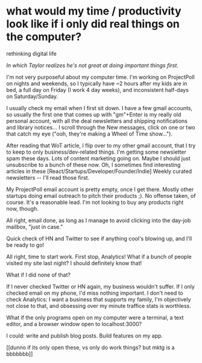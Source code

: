 # what would my time / productivity look like if i only did real things on the computer?

rethinking digital life

*In which Taylor realizes he's not great at doing important things first.*

I'm not very purposeful about my computer time. I'm working on ProjectPoll on nights and weekends, so I typically have ~2 hours after my kids are in bed, a full day on Friday (I work 4 day weeks), and inconsistent half-days on Saturday/Sunday.

I usually check my email when I first sit down. I have a few gmail accounts, so usually the first one that comes up with "gm"+Enter is my really old personal account, with all the deal newsletters and shipping notifications and library notices... I scroll through the New messages, click on one or two that catch my eye ("ooh, they're making a Wheel of Time show..."). 

After reading that WoT article, I flip over to my other gmail account, that I try to keep to only business/dev-related things. I'm getting some newsletter spam these days. Lots of content marketing going on. Maybe I should just unsubscribe to a bunch of these now. Oh, I sometimes find interesting articles in these [React/Startups/Developer/Founder/Indie] Weekly curated newsletters -- I'll read those first. 

My ProjectPoll email account is pretty empty, once I get there. Mostly other startups doing email outreach to pitch their products ;). No offense taken, of course. It's a reasonable lead. I'm not looking to buy any products right now, though.

All right, email done, as long as I manage to avoid clicking into the day-job mailbox, "just in case."

Quick check of HN and Twitter to see if anything cool's blowing up, and I'll be ready to go!

All right, time to start work. First stop, Analytics! What if a bunch of people visited my site last night? I should definitely know that!



What if I did none of that? 

If I never checked Twitter or HN again, my business wouldn't suffer. If I only checked email on my phone, I'd miss nothing important. I don't need to check Analytics: I want a business that supports my family, I'm objectively not close to that, and obsessing over my minute traffice stats is worthless.

What if the only programs open on my computer were a terminal, a text editor, and a browser window open to localhost:3000? 

I could: write and publish blog posts. Build features on my app.

[[dunno if its only open these, vs only do work things? but mktg is a bbbbbbb]]